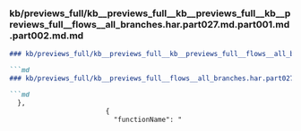 ### kb/previews_full/kb__previews_full__kb__previews_full__kb__previews_full__flows__all_branches.har.part027.md.part001.md.part002.md.md

```md
### kb/previews_full/kb__previews_full__kb__previews_full__flows__all_branches.har.part027.md.part001.md.part002.md

```md
### kb/previews_full/kb__previews_full__flows__all_branches.har.part027.md.part001.md (part 002)

```md
  },
                        {
                          "functionName": "
```

```

```

```

